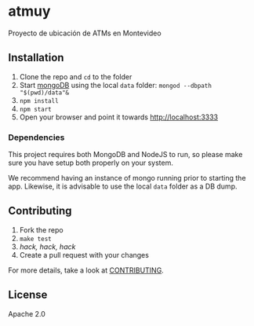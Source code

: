 atmuy
=====

Proyecto de ubicación de ATMs en Montevideo

## Installation

1. Clone the repo and `cd` to the folder
2. Start [mongoDB] using the local `data` folder: `mongod --dbpath "$(pwd)/data"&`
2. `npm install`
3. `npm start`
4. Open your browser and point it towards [http://localhost:3333]()

### Dependencies

This project requires both MongoDB and NodeJS to run, so please make sure you have setup both properly on your system.

We recommend having an instance of mongo running prior to starting the app. Likewise, it is advisable to use the local `data` folder as a DB dump.

## Contributing

1. Fork the repo
2. `make test`
3. *hack, hack, hack*
4. Create a pull request with your changes

For more details, take a look at [CONTRIBUTING].

## License

Apache 2.0

[mongoDB]: http://www.mongodb.org/downloads
[CONTRIBUTING]: (CONTRIBUTING.md)
